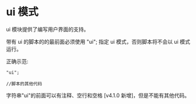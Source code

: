 # ui 模式

ui 模块提供了编写用户界面的支持。

带有 ui 的脚本的的最前面必须使用 "ui"; 指定 ui 模式，否则脚本将不会以 ui 模式运行。

正确示范:

```
"ui";

//脚本的其他代码
```

字符串"ui"的前面可以有注释、空行和空格 [v4.1.0 新增]，但是不能有其他代码。
